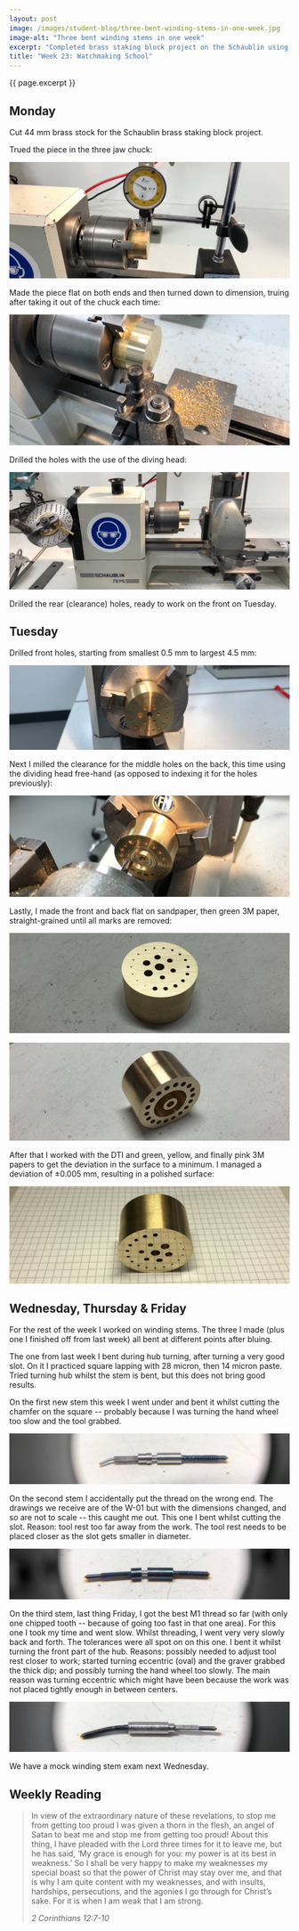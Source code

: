 ```yaml
---
layout: post
image: /images/student-blog/three-bent-winding-stems-in-one-week.jpg
image-alt: "Three bent winding stems in one week"
excerpt: "Completed brass staking block project on the Schaublin using the dividing head; bent four stems in one week."
title: "Week 23: Watchmaking School"
---
```


{{ page.excerpt }}

## Monday
Cut 44 mm brass stock for the Schaublin brass staking block project.

Trued the piece in the three jaw chuck:

![Schaublin: truing work in three jaw chuck](/images/student-blog/schaublin-truing-work-in-three-jaw-chuck.jpeg)

Made the piece flat on both ends and then turned down to dimension, truing after taking it out of the chuck each time:

![Schaublin: turning fat brass bar](/images/student-blog/schaublin-turning-fat-brass-bar.jpeg)

Drilled the holes with the use of the diving head:

![Schaublin: drilling with dividing head](/images/student-blog/schaublin-drilling-with-dividing-head.jpeg)

Drilled the rear (clearance) holes, ready to work on the front on Tuesday.

## Tuesday
Drilled front holes, starting from smallest 0.5 mm to largest 4.5 mm:

![Schaublin: drilled staking block](/images/student-blog/schaublin-drilled-staking-block.jpeg)

Next I milled the clearance for the middle holes on the back, this time using the dividing head free-hand (as opposed to indexing it for the holes previously):

![Schaublin: milling stacking block](/images/student-blog/schaublin-milling-stacking-block.jpeg)

Lastly, I made the front and back flat on sandpaper, then green 3M paper, straight-grained until all marks are removed:

![Brass staking block flat brushed](/images/student-blog/brass-staking-block-flat-brushed.jpeg)

![Brass staking block back](/images/student-blog/brass-staking-block-back.jpeg)

After that I worked with the DTI and green, yellow, and finally pink 3M papers to get the deviation in the surface to a minimum. I managed a deviation of ±0.005 mm, resulting in a polished surface:

![Brass staking block polished](/images/student-blog/brass-staking-block-polished.jpeg)

## Wednesday, Thursday & Friday
For the rest of the week I worked on winding stems. The three I made (plus one I finished off from last week) all bent at different points after bluing.

The one from last week I bent during hub turning, after turning a very good slot. On it I practiced square lapping with 28 micron, then 14 micron paste. Tried turning hub whilst the stem is bent, but this does not bring good results.

On the first new stem this week I went under and bent it whilst cutting the chamfer on the square -- probably because I was turning the hand wheel too slow and the tool grabbed.

![Bent stem 1](/images/student-blog/bent-stem-1.jpeg)

On the second stem I accidentally put the thread on the wrong end. The drawings we receive are of the W-01 but with the dimensions changed, and so are not to scale -- this caught me out. This one I bent whilst cutting the slot. Reason: tool rest too far away from the work. The tool rest needs to be placed closer as the slot gets smaller in diameter.

![Bent stem 2](/images/student-blog/bent-stem-2.jpeg)

On the third stem, last thing Friday, I got the best M1 thread so far (with only one chipped tooth -- because of going too fast in that one area). For this one I took my time and went slow. Whilst threading, I went very very slowly back and forth. The tolerances were all spot on on this one. I bent it whilst turning the front part of the hub. Reasons: possibly needed to adjust tool rest closer to work; started turning eccentric (oval) and the graver grabbed the thick dip; and possibly turning the hand wheel too slowly. The main reason was turning eccentric which might have been because the work was not placed tightly enough in between centers.

![Bent stem 3](/images/student-blog/bent-stem-3.jpeg)

We have a mock winding stem exam next Wednesday.

## Weekly Reading
> In view of the extraordinary nature of these revelations, to stop me from getting too proud I was given a thorn in the flesh, an angel of Satan to beat me and stop me from getting too proud! About this thing, I have pleaded with the Lord three times for it to leave me, but he has said, ‘My grace is enough for you: my power is at its best in weakness.’ So I shall be very happy to make my weaknesses my special boast so that the power of Christ may stay over me, and that is why I am quite content with my weaknesses, and with insults, hardships, persecutions, and the agonies I go through for Christ’s sake. For it is when I am weak that I am strong.
>
> <cite>2 Corinthians 12:7-10</cite>
